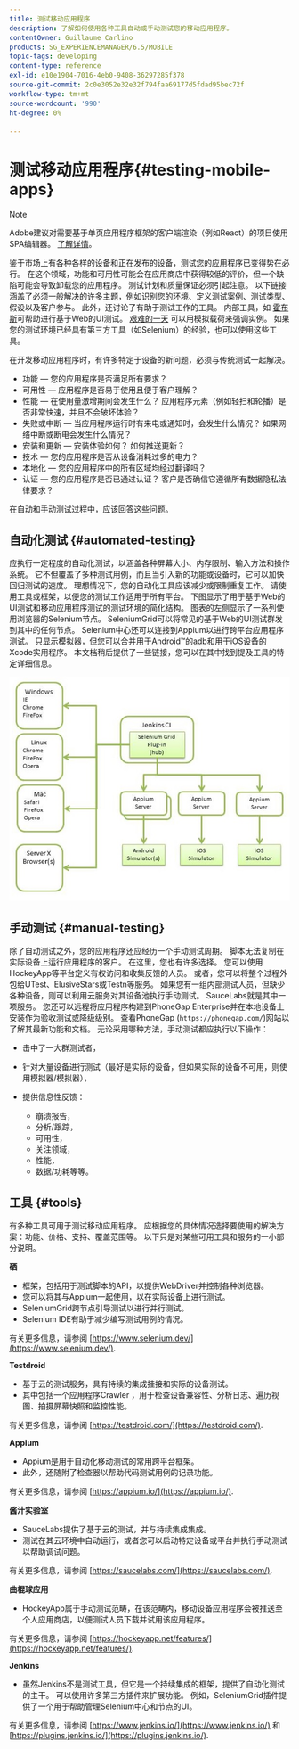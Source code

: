 ```yaml
---
title: 测试移动应用程序
description: 了解如何使用各种工具自动或手动测试您的移动应用程序。
contentOwner: Guillaume Carlino
products: SG_EXPERIENCEMANAGER/6.5/MOBILE
topic-tags: developing
content-type: reference
exl-id: e10e1904-7016-4eb0-9408-36297285f378
source-git-commit: 2c0e3052e32e32f794faa69177d5fdad95bec72f
workflow-type: tm+mt
source-wordcount: '990'
ht-degree: 0%

---
```


# 测试移动应用程序{#testing-mobile-apps}

>[!NOTE]
>
>Adobe建议对需要基于单页应用程序框架的客户端渲染（例如React）的项目使用SPA编辑器。 [了解详情](/help/sites-developing/spa-overview.md)。

鉴于市场上有各种各样的设备和正在发布的设备，测试您的应用程序已变得势在必行。 在这个领域，功能和可用性可能会在应用商店中获得较低的评价，但一个缺陷可能会导致卸载您的应用程序。 测试计划和质量保证必须引起注意。 以下链接涵盖了必须一般解决的许多主题，例如识别您的环境、定义测试案例、测试类型、假设以及客户参与。 此外，还讨论了有助于测试工作的工具。 内部工具，如 [霍布斯](/help/sites-developing/hobbes.md)可帮助进行基于Web的UI测试。 [艰难的一天](/help/sites-developing/tough-day.md) 可以用模拟载荷来强调实例。 如果您的测试环境已经具有第三方工具（如Selenium）的经验，也可以使用这些工具。

在开发移动应用程序时，有许多特定于设备的新问题，必须与传统测试一起解决。

* 功能 — 您的应用程序是否满足所有要求？
* 可用性 — 应用程序是否易于使用且便于客户理解？
* 性能 — 在使用量激增期间会发生什么？ 应用程序元素（例如轻扫和轮播）是否非常快速，并且不会破坏体验？
* 失败或中断 — 当应用程序运行时有来电或通知时，会发生什么情况？ 如果网络中断或断电会发生什么情况？
* 安装和更新 — 安装体验如何？ 如何推送更新？
* 技术 — 您的应用程序是否从设备消耗过多的电力？
* 本地化 — 您的应用程序中的所有区域均经过翻译吗？
* 认证 — 您的应用程序是否已通过认证？ 客户是否确信它遵循所有数据隐私法律要求？

在自动和手动测试过程中，应该回答这些问题。

## 自动化测试 {#automated-testing}

应执行一定程度的自动化测试，以涵盖各种屏幕大小、内存限制、输入方法和操作系统。 它不但覆盖了多种测试用例，而且当引入新的功能或设备时，它可以加快回归测试的速度。 理想情况下，您的自动化工具应该减少或限制重复工作。 请使用工具或框架，以便您的测试工作适用于所有平台。 下图显示了用于基于Web的UI测试和移动应用程序测试的测试环境的简化结构。 图表的左侧显示了一系列使用浏览器的Selenium节点。 SeleniumGrid可以将常见的基于Web的UI测试群发到其中的任何节点。 Selenium中心还可以连接到Appium以进行跨平台应用程序测试。 只显示模拟器，但您可以合并用于Android™的adb和用于iOS设备的Xcode实用程序。 本文档稍后提供了一些链接，您可以在其中找到提及工具的特定详细信息。

![chlimage_1](assets/chlimage_1.jpeg)

## 手动测试 {#manual-testing}

除了自动测试之外，您的应用程序还应经历一个手动测试周期。 脚本无法复制在实际设备上运行应用程序的客户。 在这里，您也有许多选择。 您可以使用HockeyApp等平台定义有权访问和收集反馈的人员。 或者，您可以将整个过程外包给UTest、ElusiveStars或Testn等服务。 如果您有一组内部测试人员，但缺少各种设备，则可以利用云服务对其设备池执行手动测试。 SauceLabs就是其中一项服务。 您还可以远程将应用程序构建到PhoneGap Enterprise并在本地设备上安装作为验收测试或降级级别。 查看PhoneGap (`https://phonegap.com/`)网站以了解其最新功能和文档。 无论采用哪种方法，手动测试都应执行以下操作：

* 击中了一大群测试者，
* 针对大量设备进行测试（最好是实际的设备，但如果实际的设备不可用，则使用模拟器/模拟器），
* 提供信息性反馈：

   * 崩溃报告，
   * 分析/跟踪，
   * 可用性，
   * 关注领域，
   * 性能，
   * 数据/功耗等等。

## 工具 {#tools}

有多种工具可用于测试移动应用程序。 应根据您的具体情况选择要使用的解决方案：功能、价格、支持、覆盖范围等。 以下只是对某些可用工具和服务的一小部分说明。

**硒**

* 框架，包括用于测试脚本的API，以提供WebDriver并控制各种浏览器。
* 您可以将其与Appium一起使用，以在实际设备上进行测试。
* SeleniumGrid跨节点引导测试以进行并行测试。
* Selenium IDE有助于减少编写测试用例的情况。

有关更多信息，请参阅 [https://www.selenium.dev/](https://www.selenium.dev/).

**Testdroid**

* 基于云的测试服务，具有持续的集成挂接和实际的设备测试。
* 其中包括一个应用程序Crawler ，用于检查设备兼容性、分析日志、遍历视图、拍摄屏幕快照和监控性能。

有关更多信息，请参阅 [https://testdroid.com/](https://testdroid.com/).

**Appium**

* Appium是用于自动化移动测试的常用跨平台框架。
* 此外，还随附了检查器以帮助代码测试用例的记录功能。

有关更多信息，请参阅 [https://appium.io/](https://appium.io/).

**酱汁实验室**

* SauceLabs提供了基于云的测试，并与持续集成集成。
* 测试在其云环境中自动运行，或者您可以启动特定设备或平台并执行手动测试以帮助调试问题。

有关更多信息，请参阅 [https://saucelabs.com/](https://saucelabs.com/).

<!-- **AppTestNow**

* An outsourcing service that tests your mobile apps.
* Included is a large pool of devices and offers a wide range of types of testing: performance, quality, functional, certification, localization, data consumption, and so on.

For more information, see [https://apptestnow.com/](https://apptestnow.com/). -->

**曲棍球应用**

* HockeyApp属于手动测试范畴，在该范畴内，移动设备应用程序会被推送至个人应用商店，以便测试人员下载并试用该应用程序。

有关更多信息，请参阅 [https://hockeyapp.net/features/](https://hockeyapp.net/features/).

**Jenkins**

* 虽然Jenkins不是测试工具，但它是一个持续集成的框架，提供了自动化测试的主干。 可以使用许多第三方插件来扩展功能。 例如，SeleniumGrid插件提供了一个用于帮助管理Selenium中心和节点的UI。

有关更多信息，请参阅 [https://www.jenkins.io/](https://www.jenkins.io/) 和 [https://plugins.jenkins.io/](https://plugins.jenkins.io/).
